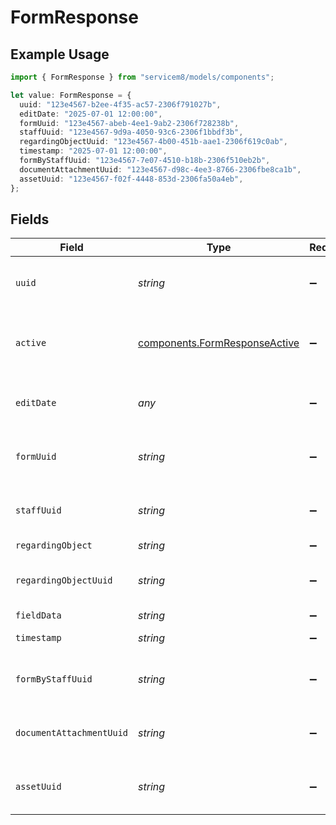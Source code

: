 # FormResponse

## Example Usage

```typescript
import { FormResponse } from "servicem8/models/components";

let value: FormResponse = {
  uuid: "123e4567-b2ee-4f35-ac57-2306f791027b",
  editDate: "2025-07-01 12:00:00",
  formUuid: "123e4567-abeb-4ee1-9ab2-2306f728238b",
  staffUuid: "123e4567-9d9a-4050-93c6-2306f1bbdf3b",
  regardingObjectUuid: "123e4567-4b00-451b-aae1-2306f619c0ab",
  timestamp: "2025-07-01 12:00:00",
  formByStaffUuid: "123e4567-7e07-4510-b18b-2306f510eb2b",
  documentAttachmentUuid: "123e4567-d98c-4ee3-8766-2306fbe8ca1b",
  assetUuid: "123e4567-f02f-4448-853d-2306fa50a4eb",
};
```

## Fields

| Field                                                                          | Type                                                                           | Required                                                                       | Description                                                                    | Example                                                                        |
| ------------------------------------------------------------------------------ | ------------------------------------------------------------------------------ | ------------------------------------------------------------------------------ | ------------------------------------------------------------------------------ | ------------------------------------------------------------------------------ |
| `uuid`                                                                         | *string*                                                                       | :heavy_minus_sign:                                                             | Unique identifier for this record                                              | 123e4567-b2ee-4f35-ac57-2306f791027b                                           |
| `active`                                                                       | [components.FormResponseActive](../../models/components/formresponseactive.md) | :heavy_minus_sign:                                                             | Record active/deleted flag.  Valid values are [0,1]                            |                                                                                |
| `editDate`                                                                     | *any*                                                                          | :heavy_minus_sign:                                                             | Timestamp at which record was last modified                                    | 2025-07-01 12:00:00                                                            |
| `formUuid`                                                                     | *string*                                                                       | :heavy_minus_sign:                                                             | N/A                                                                            | 123e4567-abeb-4ee1-9ab2-2306f728238b                                           |
| `staffUuid`                                                                    | *string*                                                                       | :heavy_minus_sign:                                                             | N/A                                                                            | 123e4567-9d9a-4050-93c6-2306f1bbdf3b                                           |
| `regardingObject`                                                              | *string*                                                                       | :heavy_minus_sign:                                                             | N/A                                                                            |                                                                                |
| `regardingObjectUuid`                                                          | *string*                                                                       | :heavy_minus_sign:                                                             | N/A                                                                            | 123e4567-4b00-451b-aae1-2306f619c0ab                                           |
| `fieldData`                                                                    | *string*                                                                       | :heavy_minus_sign:                                                             | N/A                                                                            |                                                                                |
| `timestamp`                                                                    | *string*                                                                       | :heavy_minus_sign:                                                             | N/A                                                                            | 2025-07-01 12:00:00                                                            |
| `formByStaffUuid`                                                              | *string*                                                                       | :heavy_minus_sign:                                                             | N/A                                                                            | 123e4567-7e07-4510-b18b-2306f510eb2b                                           |
| `documentAttachmentUuid`                                                       | *string*                                                                       | :heavy_minus_sign:                                                             | N/A                                                                            | 123e4567-d98c-4ee3-8766-2306fbe8ca1b                                           |
| `assetUuid`                                                                    | *string*                                                                       | :heavy_minus_sign:                                                             | N/A                                                                            | 123e4567-f02f-4448-853d-2306fa50a4eb                                           |